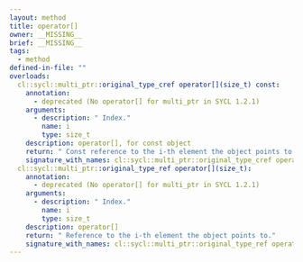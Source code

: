 ```yaml
---
layout: method
title: operator[]
owner: __MISSING__
brief: __MISSING__
tags:
  - method
defined-in-file: ""
overloads:
  cl::sycl::multi_ptr::original_type_cref operator[](size_t) const:
    annotation:
      - deprecated (No operator[] for multi_ptr in SYCL 1.2.1)
    arguments:
      - description: " Index."
        name: i
        type: size_t
    description: operator[], for const object
    return: " Const reference to the i-th element the object points to."
    signature_with_names: cl::sycl::multi_ptr::original_type_cref operator[](size_t i) const
  cl::sycl::multi_ptr::original_type_ref operator[](size_t):
    annotation:
      - deprecated (No operator[] for multi_ptr in SYCL 1.2.1)
    arguments:
      - description: " Index."
        name: i
        type: size_t
    description: operator[]
    return: " Reference to the i-th element the object points to."
    signature_with_names: cl::sycl::multi_ptr::original_type_ref operator[](size_t i)
---
```

